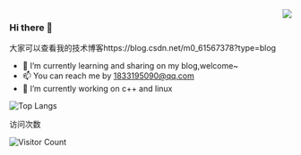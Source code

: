 <img align="right" src="https://github-readme-stats.vercel.app/api?username=zevin02&show_icons=true&icon_color=CE1D2D&text_color=718096&bg_color=ffffff&hide_title=true" />

### Hi there 👋
  大家可以查看我的技术博客https://blog.csdn.net/m0_61567378?type=blog
 * 🌱 I’m currently learning and sharing on my blog,welcome~
 * 📫 You can reach me by 1833195090@qq.com
 * 🔭 I’m currently working on c++ and linux 


![Top Langs](https://github-readme-stats.vercel.app/api/top-langs/?username=zevin02&hide=css,html,swig,javascript&&layout=compact&locale=cn&theme=dracula)


访问次数

![Visitor Count](https://profile-counter.glitch.me/zevin02/count.svg)

<!--
**zevin02/zevin02** is a ✨ _special_ ✨ repository because its `README.md` (this file) appears on your GitHub profile.

Here are some ideas to get you started:

- 🔭 I’m currently working on ...
- 🌱 I’m currently learning ...
- 👯 I’m looking to collaborate on ...
- 🤔 I’m looking for help with ...
- 💬 Ask me about ...
- 📫 How to reach me: ...
- 😄 Pronouns: ...
- ⚡ Fun fact: ...
-->


